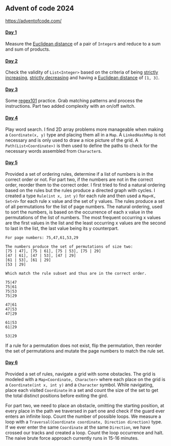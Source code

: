 ## Advent of code 2024

https://adventofcode.com/

#### [Day 1](https://github.com/ericbalawejder/advent-of-code/tree/main/src/main/java/aoc/year2024/day1)

Measure the [Euclidean distance](https://en.wikipedia.org/wiki/Euclidean_distance) of a pair of `Integer`s and
reduce to a sum and sum of products.

#### [Day 2](https://github.com/ericbalawejder/advent-of-code/tree/main/src/main/java/aoc/year2024/day2)

Check the validity of `List<Integer>` based on the criteria of being
[strictly increasing](https://en.wikipedia.org/wiki/Monotonic_function#Monotonicity_in_calculus_and_analysis),
[strictly decreasing](https://en.wikipedia.org/wiki/Monotonic_function#Monotonicity_in_calculus_and_analysis) and
having a [Euclidean distance](https://en.wikipedia.org/wiki/Euclidean_distance) of `[1, 3]`.

#### [Day 3](https://github.com/ericbalawejder/advent-of-code/tree/main/src/main/java/aoc/year2024/day3)

Some [regex101](https://regex101.com/) practice. Grab matching patterns and process the instructions. Part two
added complexity with an on/off switch.

#### [Day 4](https://github.com/ericbalawejder/advent-of-code/tree/main/src/main/java/aoc/year2024/day4)

Play word search. I find 2D array problems more manageable when making a `Coordinate(x, y)` type and placing them all
in a `Map`. A `LinkedHashMap` is not necessary and is only used to draw a nice picture of the grid. A
`Path(List<Coordinate>)` is then used to define the paths to check for the necessary words assembled from `Character`s.

#### [Day 5](https://github.com/ericbalawejder/advent-of-code/tree/main/src/main/java/aoc/year2024/day5)

Provided a set of ordering rules, determine if a list of numbers is in the correct order or not. For part two, if the
numbers are not in the correct order, reorder them to the correct order. I first tried to find a natural ordering based
on the rules but the rules produce a directed graph with cycles. I created a type `Rule(int x, int y)` for each rule and
then used a `Map<K, Set<V>` for each rule x value and the set of y values. The rules produce a set of all permutations
for the list of page numbers. The natural ordering, used to sort the numbers, is based on the occurrence of each x value
in the permutations of the list of numbers. The most frequent occurring x values are the first values in the list and
the least occurring x values are the second to last in the list, the last value being its y counterpart.

```
For page numbers: 75,47,61,53,29

The numbers produce the set of permutations of size two: 
[75 | 47], [75 | 61], [75 | 53], [75 | 29]
[47 | 61], [47 | 53], [47 | 29]
[61 | 53], [61 | 29]
[53 | 29]

Which match the rule subset and thus are in the correct order.

75|47
75|61
75|53
75|29

47|61
47|53
47|29

61|53
61|29

53|29
```

If a rule for a permutation does not exist, flip the permutation, then reorder the set of permutations and mutate the
page numbers to match the rule set.

#### [Day 6](https://github.com/ericbalawejder/advent-of-code/tree/main/src/main/java/aoc/year2024/day6)

Provided a set of rules, navigate a grid with some obstacles. The grid is modeled with a `Map<Coordinate, Character>`
where each place on the grid is a `Coordinate(int x, int y)` and a `Character` symbol. While navigating, place each
visited `Coordinate` in a set and count the size of the set to get the total distinct positions before exiting the gird.

For part two, we need to place an obstacle, omitting the starting position, at every place in the path we traversed in
part one and check if the guard ever enters an infinite loop. Count the number of possible loops. We measure a loop with 
a `Traversal(Coordinate coordinate, Direction direction)` type. If we ever enter the same `Coordinate` at the same
`Direction`, we have crossed our tracks and created a loop. Count the loop occurrence and halt. The naive brute force
approach currently runs in 15-16 minutes.
